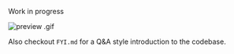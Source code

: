 Work in progress

![preview .gif](https://raw.githubusercontent.com/yumichael/avalon/master/preview.6fps.gif)

Also checkout `FYI.md` for a Q&A style introduction to the codebase.
